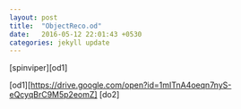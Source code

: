 ```yaml
---
layout: post
title:  "ObjectReco.od"
date:   2016-05-12 22:01:43 +0530
categories: jekyll update
---
```

[spinviper][od1]

[od1][https://drive.google.com/open?id=1mITnA4oeqn7nyS-eQcyqBrC9M5p2eomZ]
[do2]
